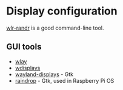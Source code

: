 # Display configuration

[wlr-randr](https://git.sr.ht/~emersion/wlr-randr) is a good command-line tool.

## GUI tools

* [wlay](https://github.com/atx/wlay)
* [wdisplays](https://github.com/artizirk/wdisplays)
* [wayland-displays](https://github.com/heyzec/wayland-displays) - Gtk
* [raindrop](https://github.com/raspberrypi-ui/raindrop) - Gtk, used in Raspberry Pi OS
